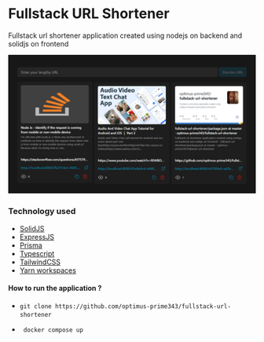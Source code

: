 # Fullstack URL Shortener

Fullstack url shortener application created using nodejs on backend and solidjs on frontend

![Demo Image](https://github.com/optimus-prime343/fullstack-url-shortener/blob/master/packages/client/src/assets/images/demo.png)

### Technology used
- [SolidJS](https://www.google.com/search?q=solidjs)
- [ExpressJS](https://expressjs.com/)
- [Prisma](https://www.prisma.io/)
- [Typescript](https://www.typescriptlang.org/)
- [TailwindCSS](https://tailwindcss.com/)
- [Yarn workspaces](https://classic.yarnpkg.com/lang/en/docs/workspaces/)

#### How to run the application ?

- ``` git clone https://github.com/optimus-prime343/fullstack-url-shortener ```

- ``` docker compose up```
